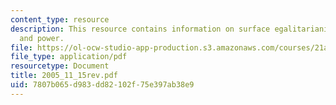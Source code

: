 ```yaml
---
content_type: resource
description: This resource contains information on surface egalitarianism, culture,
  and power.
file: https://ol-ocw-studio-app-production.s3.amazonaws.com/courses/21a-260-culture-embodiment-and-the-senses-fall-2005/7807b065d983dd82102f75e397ab38e9_2005_11_15rev.pdf
file_type: application/pdf
resourcetype: Document
title: 2005_11_15rev.pdf
uid: 7807b065-d983-dd82-102f-75e397ab38e9
---
```

